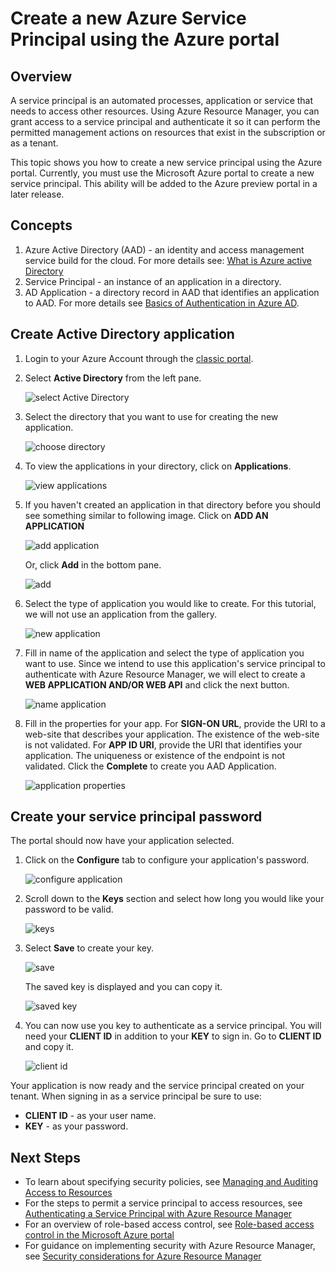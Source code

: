 <properties
   pageTitle="Create a new Azure Service Principal using the Azure portal"
   description="Describes how to create a new Azure service principal that can be used with the role-based access control in Azure Resource Manager to manage access to resources."
   services="azure-resource-manager"
   documentationCenter="na"
   authors="tfitzmac"
   manager="wpickett"
   editor=""/>

<tags
   ms.service="azure-resource-manager"
   ms.devlang="na"
   ms.topic="article"
   ms.tgt_pltfrm="na"
   ms.workload="na"
   ms.date="07/24/2015"
   ms.author="tomfitz"/>

# Create a new Azure Service Principal using the Azure portal

## Overview
A service principal is an automated processes, application or service that needs to access other resources. Using Azure Resource Manager, you can grant access
to a service principal and authenticate it so it can perform the permitted management actions on resources that exist in 
the subscription or as a tenant. 

This topic shows you how to create a new service principal using the Azure portal. Currently, you must use the Microsoft Azure portal to create a new service principal. This ability will be added to the Azure preview portal in a later release.

## Concepts
1. Azure Active Directory (AAD) - an identity and access management service build for the cloud. For more details see: [What is Azure active Directory](./active-directory-whatis/)
2. Service Principal - an instance of an application in a directory.
3. AD Application - a directory record in AAD that identifies an application to AAD. For more details see [Basics of Authentication in Azure AD](https://msdn.microsoft.com/library/azure/874839d9-6de6-43aa-9a5c-613b0c93247e#BKMK_Auth).


## Create Active Directory application
1. Login to your Azure Account through the [classic portal](https://manage.windowsazure.com/).

2. Select **Active Directory** from the left pane.

   ![select Active Directory][1]

3. Select the directory that you want to use for creating the new application.

   ![choose directory][2]

3. To view the applications in your directory, click on **Applications**.

   ![view applications][11]

4. If you haven't created an application in that directory before you should see something similar to following image. Click on **ADD AN APPLICATION**

   ![add application][6]

   Or, click **Add** in the bottom pane.

   ![add][12]

5. Select the type of application you would like to create. For this tutorial, we will not use an application from the gallery.

   ![new application][10]

6. Fill in name of the application and select the type of application you want to use. Since we intend to use this application's service principal to authenticate with Azure Resource Manager, we will elect to create a **WEB APPLICATION AND/OR WEB API** and click the next button.

   ![name application][9]

7. Fill in the properties for your app. For **SIGN-ON URL**, provide the URI to a web-site that describes your application. The existence of the web-site is not validated. 
For **APP ID URI**, provide the URI that identifies your application. The uniqueness or existence of the endpoint is not validated. Click the **Complete** to create you AAD Application.

   ![application properties][4]

## Create your service principal password
The portal should now have your application selected.

1. Click on the **Configure** tab to configure your application's password.

   ![configure application][3]

2. Scroll down to the **Keys** section and select how long you would like your password to be valid.

   ![keys][7]

3. Select **Save** to create your key.

   ![save][13]

   The saved key is displayed and you can copy it.

   ![saved key][8]

4. You can now use you key to authenticate as a service principal. You will need your **CLIENT ID** in addition to your **KEY** to sign in. Go to **CLIENT ID** and copy it.
  
   ![client id][5]


Your application is now ready and the service principal created on your tenant. When signing in as a service principal be sure to use:

* **CLIENT ID** - as your user name.
* **KEY** - as your password.

## Next Steps

- To learn about specifying security policies, see [Managing and Auditing Access to Resources](azure-portal/resource-group-rbac.md)  
- For the steps to permit a service principal to access resources, see [Authenticating a Service Principal with Azure Resource Manager](./resource-group-authenticate-service-principal.md)  
- For an overview of role-based access control, see [Role-based access control in the Microsoft Azure portal](role-based-access-control-configure.md)
- For guidance on implementing security with Azure Resource Manager, see [Security considerations for Azure Resource Manager](best-practices-resource-manager-security.md)


<!-- Images. -->
[1]: ./media/resource-group-create-service-principal-portal/active-directory.png
[2]: ./media/resource-group-create-service-principal-portal/active-directory-details.png
[3]: ./media/resource-group-create-service-principal-portal/application-configure.png
[4]: ./media/resource-group-create-service-principal-portal/app-properties.png
[5]: ./media/resource-group-create-service-principal-portal/client-id.png
[6]: ./media/resource-group-create-service-principal-portal/create-application.png
[7]: ./media/resource-group-create-service-principal-portal/create-key.png
[8]: ./media/resource-group-create-service-principal-portal/save-key.png
[9]: ./media/resource-group-create-service-principal-portal/tell-us-about-your-application.png
[10]: ./media/resource-group-create-service-principal-portal/what-do-you-want-to-do.png
[11]: ./media/resource-group-create-service-principal-portal/view-applications.png
[12]: ./media/resource-group-create-service-principal-portal/add-icon.png
[13]: ./media/resource-group-create-service-principal-portal/save-icon.png
